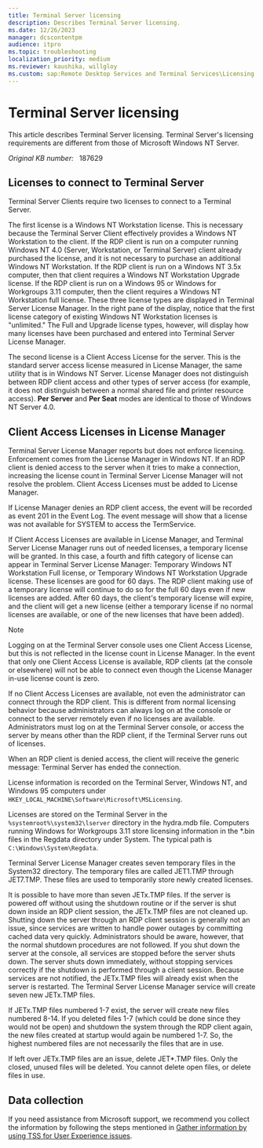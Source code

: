 ```yaml
---
title: Terminal Server licensing
description: Describes Terminal Server licensing.
ms.date: 12/26/2023
manager: dcscontentpm
audience: itpro
ms.topic: troubleshooting
localization_priority: medium
ms.reviewer: kaushika, willgloy
ms.custom: sap:Remote Desktop Services and Terminal Services\Licensing for Remote Desktop Services (Terminal Services), csstroubleshoot
---
```

# Terminal Server licensing

This article describes Terminal Server licensing. Terminal Server's licensing requirements are different from those of Microsoft Windows NT Server.

_Original KB number:_ &nbsp; 187629

## Licenses to connect to Terminal Server

Terminal Server Clients require two licenses to connect to a Terminal Server.

The first license is a Windows NT Workstation license. This is necessary because the Terminal Server Client effectively provides a Windows NT Workstation to the client. If the RDP client is run on a computer running Windows NT 4.0 (Server, Workstation, or Terminal Server) client already purchased the license, and it is not necessary to purchase an additional Windows NT Workstation. If the RDP client is run on a Windows NT 3.5x computer, then that client requires a Windows NT Workstation Upgrade license. If the RDP client is run on a Windows 95 or Windows for Workgroups 3.11 computer, then the client requires a Windows NT Workstation full license. These three license types are displayed in Terminal Server License Manager. In the right pane of the display, notice that the first license category of existing Windows NT Workstation licenses is "unlimited." The Full and Upgrade license types, however, will display how many licenses have been purchased and entered into Terminal Server License Manager.

The second license is a Client Access License for the server. This is the standard server access license measured in License Manager, the same utility that is in Windows NT Server. License Manager does not distinguish between RDP client access and other types of server access (for example, it does not distinguish between a normal shared file and printer resource access). **Per Server** and **Per Seat** modes are identical to those of Windows NT Server 4.0.

## Client Access Licenses in License Manager

Terminal Server License Manager reports but does not enforce licensing. Enforcement comes from the License Manager in Windows NT. If an RDP client is denied access to the server when it tries to make a connection, increasing the license count in Terminal Server License Manager will not resolve the problem. Client Access Licenses must be added to License Manager.

If License Manager denies an RDP client access, the event will be recorded as event 201 in the Event Log. The event message will show that a license was not available for SYSTEM to access the TermService.

If Client Access Licenses are available in License Manager, and Terminal Server License Manager runs out of needed licenses, a temporary license will be granted. In this case, a fourth and fifth category of license can appear in Terminal Server License Manager: Temporary Windows NT Workstation Full license, or Temporary Windows NT Workstation Upgrade license. These licenses are good for 60 days. The RDP client making use of a temporary license will continue to do so for the full 60 days even if new licenses are added. After 60 days, the client's temporary license will expire, and the client will get a new license (either a temporary license if no normal licenses are available, or one of the new licenses that have been added).

> [!NOTE]
> Logging on at the Terminal Server console uses one Client Access License, but this is not reflected in the license count in License Manager. In the event that only one Client Access License is available, RDP clients (at the console or elsewhere) will not be able to connect even though the License Manager in-use license count is zero.

If no Client Access Licenses are available, not even the administrator can connect through the RDP client. This is different from normal licensing behavior because administrators can always log on at the console or connect to the server remotely even if no licenses are available. Administrators must log on at the Terminal Server console, or access the server by means other than the RDP client, if the Terminal Server runs out of licenses.

When an RDP client is denied access, the client will receive the generic message: Terminal Server has ended the connection.

License information is recorded on the Terminal Server, Windows NT, and Windows 95 computers under `HKEY_LOCAL_MACHINE\Software\Microsoft\MSLicensing`.

Licenses are stored on the Terminal Server in the `%systemroot%\system32\lserver` directory in the hydra.mdb file. Computers running Windows for Workgroups 3.11 store licensing information in the *.bin files in the Regdata directory under System. The typical path is `C:\Windows\System\Regdata`.

Terminal Server License Manager creates seven temporary files in the System32 directory. The temporary files are called JET1.TMP through JET7.TMP. These files are used to temporarily store newly created licenses.

It is possible to have more than seven JETx.TMP files. If the server is powered off without using the shutdown routine or if the server is shut down inside an RDP client session, the JETx.TMP files are not cleaned up. Shutting down the server through an RDP client session is generally not an issue, since services are written to handle power outages by committing cached data very quickly. Administrators should be aware, however, that the normal shutdown procedures are not followed. If you shut down the server at the console, all services are stopped before the server shuts down. The server shuts down immediately, without stopping services correctly if the shutdown is performed through a client session. Because services are not notified, the JETx.TMP files will already exist when the server is restarted. The Terminal Server License Manager service will create seven new JETx.TMP files.

If JETx.TMP files numbered 1-7 exist, the server will create new files numbered 8-14. If you deleted files 1-7 (which could be done since they would not be open) and shutdown the system through the RDP client again, the new files created at startup would again be numbered 1-7. So, the highest numbered files are not necessarily the files that are in use.

If left over JETx.TMP files are an issue, delete JET*.TMP files. Only the closed, unused files will be deleted. You cannot delete open files, or delete files in use.

## Data collection

If you need assistance from Microsoft support, we recommend you collect the information by following the steps mentioned in [Gather information by using TSS for User Experience issues](../../windows-client/windows-troubleshooters/gather-information-using-tss-user-experience.md#terminal-server-licensing).
